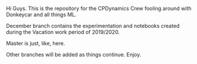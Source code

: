 Hi Guys. This is the repository for the CPDynamics Crew fooling around with Donkeycar and all things ML.

December branch contains the experimentation and notebooks created during the Vacation work period of 2019/2020.

Master is just, like, here.

Other branches will be added as things continue. Enjoy.
